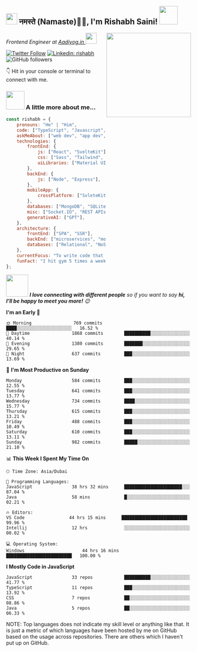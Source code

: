 <h2><img src="https://emojis.slackmojis.com/emojis/images/1531849430/4246/blob-sunglasses.gif?1531849430" width="30"/> नमस्ते (Namaste)🙏🏻, I'm Rishabh Saini! <img src="https://media.giphy.com/media/12oufCB0MyZ1Go/giphy.gif" width="50"></h2>
<img align='right' src="https://media.giphy.com/media/M9gbBd9nbDrOTu1Mqx/giphy.gif" width="230">
<p><em>Frontend Engineer at <a href="https://aadiyog.in/">Aadiyog.in
</a><img src="https://media.giphy.com/media/WUlplcMpOCEmTGBtBW/giphy.gif" width="30"> 
</em></p>

[![Twitter Follow](https://img.shields.io/twitter/follow/rishabh011101?label=Follow)](https://twitter.com/intent/follow?screen_name=rishabh011101)
[![Linkedin: rishabh](https://img.shields.io/badge/-anmol-blue?style=flat-square&logo=Linkedin&logoColor=white&link=https://www.linkedin.com/in/rishabhsaini1098/)](https://www.linkedin.com/in/rishabhsaini1098/)
![GitHub followers](https://img.shields.io/github/followers/Rishabh-1098git?label=Follow&style=social)

👇 Hit in your console or terminal to connect with me.

### <img src="https://media.giphy.com/media/VgCDAzcKvsR6OM0uWg/giphy.gif" width="50"> A little more about me...  

```javascript
const rishabh = {
    pronouns: "He" | "Him",
    code: ["TypeScript", "Javascript", "java"],
    askMeAbout: ["web dev", "app dev", "DSA", "tech trends", "system design"],
    technologies: {
        frontEnd: {
            js: ["React", "SvelteKit"],
            css: ["Sass", "Tailwind", "Bootstrap"],
            uiLibraries: ["Material UI", "Ant Design", "Chakra UI"],
        },
        backEnd: {
            js: ["Node", "Express"],
        },
        mobileApp: {
            crossPlatform: ["SvleteKit PWA"],
        },
        databases: ["MongoDB", "SQLite", "Firebase Realtime DB"],
        misc: ["Socket.IO", "REST APIs", "WebSockets", "Cloud Functions"],
        generativeAI: ["GPT"],
    },
    architecture: {
        frontEnd: ["SPA", "SSR"],
        backEnd: ["microservices", "monolithic", "serverless"],
        databases: ["Relational", "NoSQL"],
    },
    currentFocus: "To write code that solves a problem....",
    funFact: "I hit gym 5 times a week..."
};
```

<img src="https://media.giphy.com/media/LnQjpWaON8nhr21vNW/giphy.gif" width="60"> <em><b>I love connecting with different people</b> so if you want to say <b>hi, I'll be happy to meet you more!</b> 😊</em>
 > 
**I'm an Early 🐤** 

```text
🌞 Morning                769 commits         ████░░░░░░░░░░░░░░░░░░░░░   16.52 % 
🌆 Daytime                1868 commits        ██████████░░░░░░░░░░░░░░░   40.14 % 
🌃 Evening                1380 commits        ███████░░░░░░░░░░░░░░░░░░   29.65 % 
🌙 Night                  637 commits         ███░░░░░░░░░░░░░░░░░░░░░░   13.69 % 
```
📅 **I'm Most Productive on Sunday** 

```text
Monday                   584 commits         ███░░░░░░░░░░░░░░░░░░░░░░   12.55 % 
Tuesday                  641 commits         ███░░░░░░░░░░░░░░░░░░░░░░   13.77 % 
Wednesday                734 commits         ████░░░░░░░░░░░░░░░░░░░░░   15.77 % 
Thursday                 615 commits         ███░░░░░░░░░░░░░░░░░░░░░░   13.21 % 
Friday                   488 commits         ███░░░░░░░░░░░░░░░░░░░░░░   10.49 % 
Saturday                 610 commits         ███░░░░░░░░░░░░░░░░░░░░░░   13.11 % 
Sunday                   982 commits         █████░░░░░░░░░░░░░░░░░░░░   21.10 % 
```


📊 **This Week I Spent My Time On** 

```text
🕑︎ Time Zone: Asia/Dubai

💬 Programming Languages: 
JavaScript               38 hrs 32 mins      ██████████████████████░░░   87.04 % 
Java                     58 mins             █░░░░░░░░░░░░░░░░░░░░░░░░   02.21 % 

🔥 Editors: 
VS Code                 44 hrs 15 mins      █████████████████████████   99.96 % 
Intellij                 12 hrs              ░░░░░░░░░░░░░░░░░░░░░░░░░   00.02 % 

💻 Operating System: 
Windows                      44 hrs 16 mins      █████████████████████████   100.00 % 
```

**I Mostly Code in JavaScript** 

```text
JavaScript               33 repos            ██████████░░░░░░░░░░░░░░░   41.77 % 
TypeScript               11 repos            ███░░░░░░░░░░░░░░░░░░░░░░   13.92 % 
CSS                      7 repos             ██░░░░░░░░░░░░░░░░░░░░░░░   08.86 % 
Java                     5 repos             ██░░░░░░░░░░░░░░░░░░░░░░░   06.33 % 
```



NOTE: Top languages does not indicate my skill level or anything like that. It is just a metric of which languages have been hosted by me on GitHub based on the usage across repositories. There are others which I haven't put up on GitHub.
